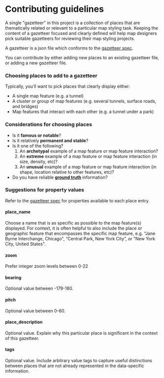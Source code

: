# Contributing guidelines

A single "gazetteer" in this project is a collection of places that are thematically related or relevant to a particular map styling task. Keeping the content of a gazetteer focused and clearly defined will help map designers pick suitable gazetteers for reviewing their map styling projects.

A gazetteer is a json file which conforms to the [gazetteer spec](https://github.com/mapbox/gazetteer/tree/master/gazetteer-spec).

You can contribute by either adding new places to an existing gazetteer file, or adding a new gazetteer file.

### Choosing places to add to a gazetteer

Typically, you’ll want to pick places that clearly display either:

- A single map feature (e.g. a tunnel)
- A cluster or group of map features (e.g. several tunnels, surface roads, and bridges)
- Map features that interact with each other (e.g. a tunnel under a park)

### Considerations for choosing places

- Is it **famous or notable**?
- Is it relatively **permanent and stable**?
- Is it one of the following?
  1. An **archetypal** example of a map feature or map feature interaction?
  2. An **extreme** example of a map feature or map feature interaction (in size, density, etc)?
  3. An **unusual** example of a map feature or map feature interaction (in shape, location relative to other features, etc)?
- Do you have reliable [**ground truth**](https://en.wikipedia.org/wiki/Ground_truth) information?

### Suggestions for property values

Refer to the [gazetteer spec](https://github.com/mapbox/gazetteer/tree/master/gazetteer-spec) for properties available to each place entry.

#### place_name

Choose a name that is as specific as possible to the map feature(s) displayed. For context, it is often helpful to also include the place or geographic feature that encompasses the specific map feature, e.g. “Jane Byrne Interchange, Chicago", “Central Park, New York City”, or "New York City, United States".

#### zoom

Prefer integer zoom levels between 0-22

#### bearing

Optional value between -179-180.

#### pitch

Optional value between 0-60.

#### place_description

Optional value. Explain why this particular place is significant in the context of this gazetteer.

#### tags

Optional value. Include arbitrary value tags to capture useful distinctions between places that are not already represented in the data-specific information.

